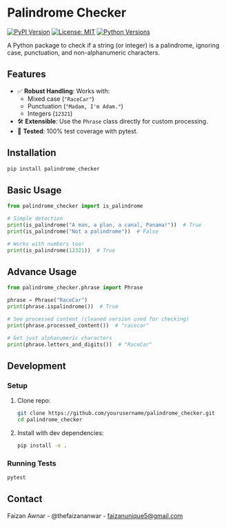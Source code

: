 # Palindrome Checker

[![PyPI Version](https://img.shields.io/pypi/v/palindrome_checker)](https://pypi.org/project/palindrome_checker/)
[![License: MIT](https://img.shields.io/badge/License-MIT-yellow.svg)](https://opensource.org/licenses/MIT)
[![Python Versions](https://img.shields.io/pypi/pyversions/palindrome_checker)](https://pypi.org/project/palindrome_checker/)

A Python package to check if a string (or integer) is a palindrome, ignoring case, punctuation, and non-alphanumeric characters.

## Features

- ✅ **Robust Handling**: Works with:
  - Mixed case (`"RaceCar"`)
  - Punctuation (`"Madam, I'm Adam."`)
  - Integers (`12321`)
- 🛠 **Extensible**: Use the `Phrase` class directly for custom processing.
- 🧪 **Tested**: 100% test coverage with pytest.

## Installation

```bash
pip install palindrome_checker
```

## Basic Usage

```python
from palindrome_checker import is_palindrome

# Simple detection
print(is_palindrome("A man, a plan, a canal, Panama!"))  # True
print(is_palindrome("Not a palindrome"))  # False

# Works with numbers too!
print(is_palindrome(12321))  # True
```

## Advance Usage

```python
from palindrome_checker.phrase import Phrase

phrase = Phrase("RaceCar")
print(phrase.ispalindrome())  # True

# See processed content (cleaned version used for checking)
print(phrase.processed_content())  # "racecar"

# Get just alphanumeric characters
print(phrase.letters_and_digits())  # "RaceCar"
```

## Development

### Setup
1. Clone repo:
   ```bash
   git clone https://github.com/yourusername/palindrome_checker.git
   cd palindrome_checker
   ```
2. Install with dev dependencies:
   ```bash
   pip install -e .
   ```
### Running Tests
```bash
pytest
```

## Contact
Faizan Awnar - @thefaizananwar - faizanunique5@gmail.com

